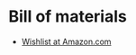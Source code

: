 # Bill of materials

* [Wishlist at Amazon.com](https://www.amazon.com/hz/wishlist/ls/1QS8639F5SNBW?&sort=default)
